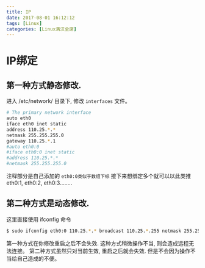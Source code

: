 ```yaml
---
title: IP
date: 2017-08-01 16:12:12
tags: [Linux]
categories: [Linux满汉全席]
---
```


# IP绑定

## 第一种方式静态修改.

进入 /etc/network/ 目录下, 修改 `interfaces` 文件。

```bash
# The primary network interface
auto eth0
iface eth0 inet static
address 110.25.*.*
netmask 255.255.255.0
gateway 110.25.*.1
#auto eth0:0
#iface eth0:0 inet static
#address 110.25.*.*
#netmask 255.255.255.0
```

注释部分是自己添加的 `eth0:0类似于数组下标` 接下来想绑定多个就可以以此类推eth0:1, eth0:2, eth0:3........

## 第二种方式是动态修改.

这里直接使用 ifconfig 命令

```bash
$ sudo ifconfig eth0:0 110.25.*.* broadcast 110.25.*.255 netmask 255.255.255.0 
```

第一种方式在你修改重启之后不会失效. 这种方式稍微操作不当, 则会造成远程无法连接。 第二种方式虽然只对当前生效, 重启之后就会失效. 但是不会因为操作不当给自己造成的不便。

